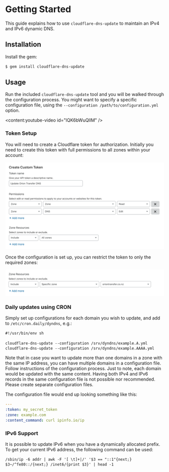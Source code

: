 # Getting Started

This guide explains how to use `cloudflare-dns-update` to maintain an IPv4 and IPv6 dynamic DNS.

## Installation

Install the gem:

~~~ bash
$ gem install cloudflare-dns-update
~~~

## Usage

Run the included `cloudflare-dns-update` tool and you will be walked through the configuration process. You might want to specify a specific configuration file, using the `--configuration /path/to/configuration.yml` option.

<content:youtube-video id="lQK6bWuQllM" />

### Token Setup

You will need to create a Cloudflare token for authorization. Initially you need to create this token with full permissions to all zones within your account:

![Token with All Zones](Token-All-Zones.png)

Once the configuration is set up, you can restrict the token to only the required zones:

![Token with Limited Access](Token-Limited.png)

### Daily updates using CRON

Simply set up configurations for each domain you wish to update, and add to `/etc/cron.daily/dyndns`, e.g.:

~~~ bash-script
#!/usr/bin/env sh

cloudflare-dns-update --configuration /srv/dyndns/example.A.yml
cloudflare-dns-update --configuration /srv/dyndns/example.AAAA.yml
~~~

Note that in case you want to update more than one domains in a zone with the same IP address, you can have multiple domains in a configuration file. Follow instructions of the configuration process. Just to note, each domain would be updated with the same content. Having both IPv4 and IPv6 records in the same configuration file is not possible nor recommended. Please create separate configuration files.

The configuration file would end up looking something like this:

~~~ yaml
---
:token: my_secret_token
:zone: example.com
:content_command: curl ipinfo.io/ip
~~~

### IPv6 Support

It is possible to update IPv6 when you have a dynamically allocated prefix. To get your current IPv6 address, the following command can be used:

~~~ bash-script
/sbin/ip -6 addr | awk -F '[ \t]+|/' '$3 == "::1"{next;} $3~/^fe80::/{next;} /inet6/{print $3}' | head -1
~~~
